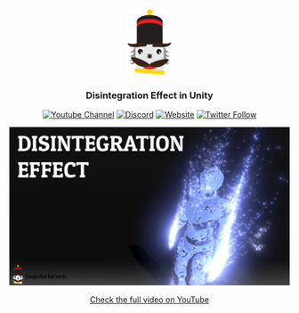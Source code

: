 <p align="center"><img width="80" alt="tntc" src=".github/logo.png"></p>

<h3 align="center">Disintegration Effect in Unity</h3>

<p align="center">
<a href="https://www.youtube.com/c/tntcproject" target="_blank"><img alt="Youtube Channel" src="https://img.shields.io/badge/tntc-youtube-red"></a>
<a href="https://discord.gg/Z8QD8uF" target="_blank"><img alt="Discord" src="https://img.shields.io/discord/697089018831306772"></a>
<a href="https://toughnuttocrack.it/" target="_blank"><img alt="Website" src="https://img.shields.io/badge/tntc-website-informational"></a>
<a href="https://twitter.com/tntcproject" target="_blank"><img alt="Twitter Follow" src="https://img.shields.io/twitter/follow/tntcproject?label=Follow"></a>
</p>


[![Youtube Video](.github/thumbnail.png)](https://youtu.be/ndhFZ7WlWB8)

<p align="center"><a href="https://youtu.be/ndhFZ7WlWB8" target="_blank">Check the full video on YouTube</a></p>
